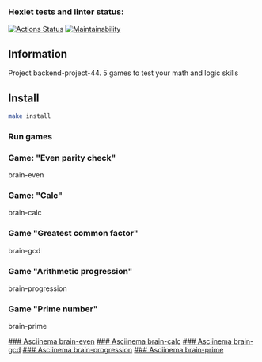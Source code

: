 ### Hexlet tests and linter status:
[![Actions Status](https://github.com/Leopv88/backend-project-44/workflows/hexlet-check/badge.svg)](https://github.com/Leopv88/backend-project-44/actions)
[![Maintainability](https://api.codeclimate.com/v1/badges/47b14ba43baf992c37fc/maintainability)](https://codeclimate.com/github/Leopv88/backend-project-44/maintainability)

## Information

Project backend-project-44. 5 games to test your math and logic skills

## Install

```bash
make install
```

### Run games

### Game: "Even parity check"
brain-even
### Game: "Calc"
brain-calc 
### Game "Greatest common factor"
brain-gcd
### Game "Arithmetic progression"
brain-progression
### Game "Prime number"
brain-prime

[### Asciinema brain-even](https://asciinema.org/a/y8FN8ULHE16FAlLyFeErZVRiU)
[### Asciinema brain-calc](https://asciinema.org/a/BlbsQPdRG3z1w0OcTp2XxTpje)
[### Asciinema brain-gcd](https://asciinema.org/a/M2qkCgBnbNb16lvkjePQr9r05)
[### Asciinema brain-progression](https://asciinema.org/a/66wZolI44Mojwtav6AiNJokfh)
[### Asciinema brain-prime](https://asciinema.org/a/HwL4XJ2H5gYvmGPQ4BqLrphKP)